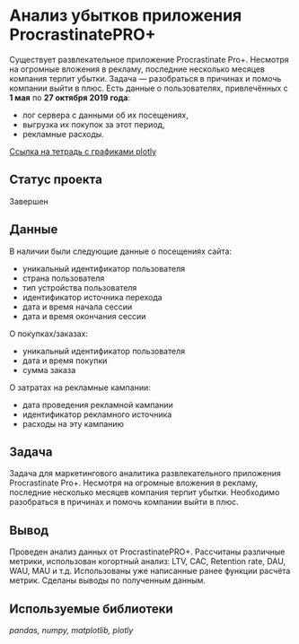 # Анализ убытков приложения ProcrastinatePRO+
Существует развлекательное приложение Procrastinate Pro+. Несмотря на огромные вложения в рекламу, последние несколько месяцев компания терпит убытки. Задача — разобраться в причинах и помочь компании выйти в плюс.
Есть данные о пользователях, привлечённых с **1 мая** по **27 октября 2019 года**:
- лог сервера с данными об их посещениях,
- выгрузка их покупок за этот период,
- рекламные расходы.

[Ссылка на тетрадь с графиками plotly](https://nbviewer.org/github/danietta-k/study_projects/blob/main/metrics_analysis/metrics_analysis.ipynb)

## Статус проекта
Завершен

## Данные
В наличии были следующие данные о посещениях сайта:
- уникальный идентификатор пользователя
- страна пользователя
- тип устройства пользователя
- идентификатор источника перехода
- дата и время начала сессии
- дата и время окончания сессии

О покупках/заказах:
- уникальный идентификатор пользователя
- дата и время покупки
- сумма заказа

О затратах на рекламные кампании:
- дата проведения рекламной кампании
- идентификатор рекламного источника
- расходы на эту кампанию

## Задача

Задача для маркетингового аналитика развлекательного приложения Procrastinate Pro+. Несмотря на огромные вложения в рекламу, последние несколько месяцев компания терпит убытки. Необходимо разобраться в причинах и помочь компании выйти в плюс.

## Вывод

Проведен анализ данных от ProcrastinatePRO+.
Рассчитаны различные метрики, использован когортный анализ: LTV, CAC, Retention rate, DAU, WAU, MAU и т.д. Использованы уже написанные ранее функции расчёта метрик. Сделаны выводы по полученным данным.

## Используемые библиотеки

*pandas, numpy, matplotlib, plotly*


